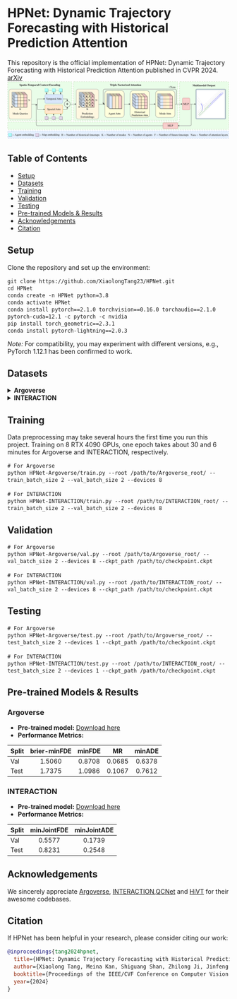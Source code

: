 # HPNet: Dynamic Trajectory Forecasting with Historical Prediction Attention
This repository is the official implementation of HPNet: Dynamic Trajectory Forecasting with Historical Prediction Attention published in CVPR 2024.
[arXiv](https://arxiv.org/pdf/2404.06351.pdf)
![AnoverviewofHPNet](assets/HPNet.png)

## Table of Contents
+ [Setup](#setup)
+ [Datasets](#datasets)
+ [Training](#training)
+ [Validation](#validation)
+ [Testing](#testing)
+ [Pre-trained Models & Results](#pre-trained-models--results)
+ [Acknowledgements](#acknowledgements)
+ [Citation](#citation)

## Setup
Clone the repository and set up the environment:
```
git clone https://github.com/XiaolongTang23/HPNet.git
cd HPNet
conda create -n HPNet python=3.8
conda activate HPNet
conda install pytorch==2.1.0 torchvision==0.16.0 torchaudio==2.1.0 pytorch-cuda=12.1 -c pytorch -c nvidia
pip install torch_geometric==2.3.1
conda install pytorch-lightning==2.0.3
```
*Note:* For compatibility, you may experiment with different versions, e.g., PyTorch 1.12.1 has been confirmed to work.

## Datasets

<details>
<summary><b>Argoverse</b></summary>
<p>

1. Download the [Argoverse Motion Forecasting Dataset v1.1](https://www.argoverse.org/av1.html#download-link). After downloading and extracting the tar.gz files, organize the dataset directory as follows:

```
/path/to/Argoverse_root/
├── train/
│   └── data/
│       ├── 1.csv
│       ├── 2.csv
│       ├── ...
└── val/
    └── data/
        ├── 1.csv
        ├── 2.csv
        ├── ...
```

2. Install the [Argoverse API](https://github.com/argoverse/argoverse-api).

</p>
</details>

<details>
<summary><b>INTERACTION</b></summary>
<p>

1. Download the [INTERACTION Dataset v1.2](https://interaction-dataset.com/). Here, we only need the data for the multi-agent tracks. After downloading and extracting the zip files, organize the dataset directory as follows:

```
/path/to/INTERACTION_root/
├── maps/
├── test_conditional-multi-agent/
├── test_multi-agent/
├── train/
│   ├── DR_CHN_Merging_ZS0_train
│   ├── ...
└── val/
    ├── DR_CHN_Merging_ZS0_val
    ├── ...

```

2. Install the map dependency [lanelet2](https://github.com/fzi-forschungszentrum-informatik/Lanelet2):
```
pip install lanelet2==1.2.1
```

</p>
</details>


## Training
Data preprocessing may take several hours the first time you run this project. Training on 8 RTX 4090 GPUs, one epoch takes about 30 and 6 minutes for Argoverse and INTERACTION, respectively.
```
# For Argoverse
python HPNet-Argoverse/train.py --root /path/to/Argoverse_root/ --train_batch_size 2 --val_batch_size 2 --devices 8

# For INTERACTION
python HPNet-INTERACTION/train.py --root /path/to/INTERACTION_root/ --train_batch_size 2 --val_batch_size 2 --devices 8
```

## Validation
```
# For Argoverse
python HPNet-Argoverse/val.py --root /path/to/Argoverse_root/ --val_batch_size 2 --devices 8 --ckpt_path /path/to/checkpoint.ckpt

# For INTERACTION
python HPNet-INTERACTION/val.py --root /path/to/INTERACTION_root/ --val_batch_size 2 --devices 8 --ckpt_path /path/to/checkpoint.ckpt
```

## Testing
```
# For Argoverse
python HPNet-Argoverse/test.py --root /path/to/Argoverse_root/ --test_batch_size 2 --devices 1 --ckpt_path /path/to/checkpoint.ckpt

# For INTERACTION
python HPNet-INTERACTION/test.py --root /path/to/INTERACTION_root/ --test_batch_size 2 --devices 1 --ckpt_path /path/to/checkpoint.ckpt
```

## Pre-trained Models & Results

### Argoverse
- **Pre-trained model:** [Download here](https://drive.google.com/file/d/1PqOw3t3-Tf2v6nlqz2bqr0NjYIw_YJwK/view?usp=drive_link)
- **Performance Metrics:**

| Split | brier-minFDE | minFDE | MR | minADE |
|-------|:------------:|:------:|:--:|:------:|
| Val   | 1.5060       | 0.8708 | 0.0685 | 0.6378 |
| Test  | 1.7375       | 1.0986 | 0.1067 | 0.7612 |

### INTERACTION
- **Pre-trained model:** [Download here](https://drive.google.com/file/d/1wj6Wg2-eta4pVFxHARsaVCyisk2Fr-qM/view?usp=sharing)
- **Performance Metrics:**

| Split | minJointFDE | minJointADE |
|-------|:-----------:|:-----------:|
| Val   | 0.5577      | 0.1739      |
| Test  | 0.8231      | 0.2548      |


## Acknowledgements
We sincerely appreciate [Argoverse](https://github.com/argoverse/argoverse-api), [INTERACTION](https://github.com/interaction-dataset/interaction-dataset),[QCNet](https://github.com/ZikangZhou/QCNet) and [HiVT](https://github.com/ZikangZhou/HiVT) for their awesome codebases.


## Citation

If HPNet has been helpful in your research, please consider citing our work:

```bibtex
@inproceedings{tang2024hpnet,
  title={HPNet: Dynamic Trajectory Forecasting with Historical Prediction Attention},
  author={Xiaolong Tang, Meina Kan, Shiguang Shan, Zhilong Ji, Jinfeng Bai, Xilin Chen},
  booktitle={Proceedings of the IEEE/CVF Conference on Computer Vision and Pattern Recognition (CVPR)},
  year={2024}
}
```
